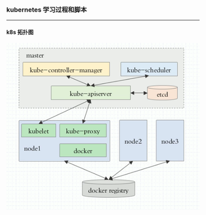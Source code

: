 ### kubernetes 学习过程和脚本
***
#### k8s 拓扑图
![image](https://github.com/king131/kubernetes/blob/master/kubeadm/images/k8stuopu.png)
